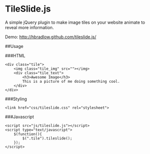 TileSlide.js
============

A simple jQuery plugin to make image tiles on your website animate to reveal more information.

Demo: http://hbradlow.github.com/tileslide.js/

##Usage

###HTML

    <div class="tile">
        <img class="tile_img" src=""></img>
        <div class="tile_text">
            <h3>Awesome Image</h3>
            This is a picture of me doing something cool.
        </div>
    </div>

###Styling

    <link href="css/tileslide.css" rel="stylesheet">
    
###Javascript

    <script src="js/tileslide.js"></script>
    <script type="text/javascript">
        $(function(){
            $(".tile").tileslide();
        });
    </script>
